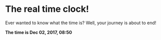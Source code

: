 # The real time clock!

Ever wanted to know what the time is? Well, your journey is about to end!

**The time is Dec 02, 2017, 08:50**